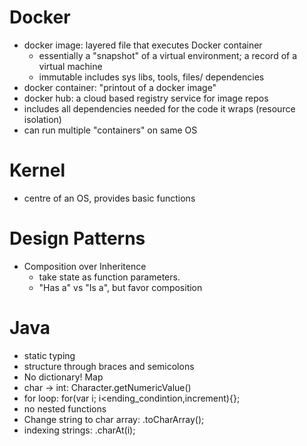 # Docker
- docker image: layered file that executes Docker container
  - essentially a "snapshot" of a virtual environment; a record of a virtual machine
  - immutable
  includes sys libs, tools, files/ dependencies
- docker container: "printout of a docker image"
- docker hub: a cloud based registry service for image repos
- includes all dependencies needed for the code it wraps (resource isolation)
- can run multiple "containers" on same OS


# Kernel
- centre of an OS, provides basic functions

# Design Patterns
- Composition over Inheritence
  - take state as function parameters.
  - "Has a" vs "Is a", but favor composition

# Java
- static typing
- structure through braces and semicolons
- No dictionary! Map
- char -> int: Character.getNumericValue()
- for loop: for(var i; i<ending_condintion,increment){};
- no nested functions
- Change string to char array: .toCharArray();
- indexing strings: .charAt(i);
